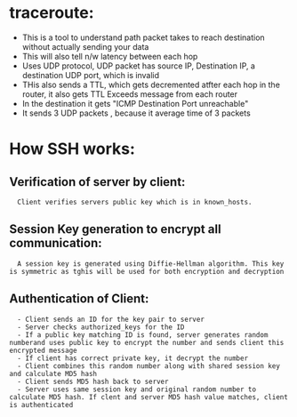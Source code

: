 # traceroute: 
  - This is a tool to understand path packet takes to reach destination without actually sending your data
  - This will also tell n/w latency between each hop
  - Uses UDP protocol, UDP packet has source IP, Destination IP, a destination UDP port, which is invalid
  - THis also sends a TTL, which gets decremented atfter each hop in the router, it also gets TTL Exceeds message from each router
  - In the destination it gets "ICMP Destination Port unreachable"
  - It sends 3 UDP packets , because it average time of 3 packets

# How SSH works:
  ## Verification of server by client: 
      Client verifies servers public key which is in known_hosts. 
  ## Session Key generation to encrypt all communication:
      A session key is generated using Diffie-Hellman algorithm. This key is symmetric as tghis will be used for both encryption and decryption
  ## Authentication of Client:
      - Client sends an ID for the key pair to server
      - Server checks authorized_keys for the ID
      - If a public key matching ID is found, server generates random numberand uses public key to encrypt the number and sends client this encrypted message
      - If client has correct private key, it decrypt the number
      - Client combines this random number along with shared session key and calculate MD5 hash
      - Client sends MD5 hash back to server
      - Server uses same session key and original random number to calculate MD5 hash. If clent and server MD5 hash value matches, client is authenticated
